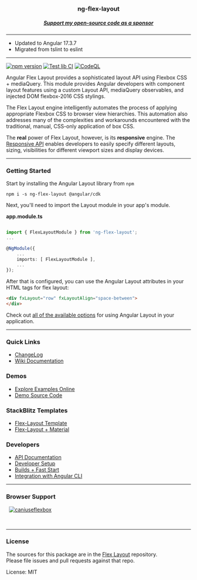 <h3 align="center">
ng-flex-layout
</h3>
<h5 align="center">
 <a href="https://github.com/sponsors/alessiobianchini" target="_blank">
  Support my open-source code as a sponsor
 </a>
</h5>

*** 

  - Updated to Angular 17.3.7
  - Migrated from tslint to eslint
***


[![npm version](https://d25lcipzij17d.cloudfront.net/badge.svg?id=js&r=r&ts=1683906897&type=6e&v=17.3.7-beta.1&x2=0)](https://www.npmjs.com/package/ng-flex-layout) 
[![Test lib CI](https://github.com/alessiobianchini/ng-flex-layout/actions/workflows/test-lib.yml/badge.svg)](https://github.com/alessiobianchini/ng-flex-layout/actions/workflows/test-lib.yml)
[![CodeQL](https://github.com/alessiobianchini/ng-flex-layout/actions/workflows/github-code-scanning/codeql/badge.svg)](https://github.com/alessiobianchini/ng-flex-layout/actions/workflows/github-code-scanning/codeql)

Angular Flex Layout provides a sophisticated layout API using Flexbox CSS + mediaQuery.
This module provides Angular developers with component layout features using a
custom Layout API, mediaQuery observables, and injected DOM flexbox-2016 CSS stylings.

The Flex Layout engine intelligently automates the process of applying appropriate
Flexbox CSS to browser view hierarchies. This automation also addresses many of the
complexities and workarounds encountered with the traditional, manual, CSS-only application of box CSS.

The **real** power of Flex Layout, however, is its **responsive** engine. The
[Responsive API](https://github.com/alessiobianchini/flex-layout/wiki/Responsive-API) enables developers to easily specify
different layouts, sizing, visibilities for different viewport sizes and display devices.

---
### Getting Started

Start by installing the Angular Layout library from `npm`

`npm i -s ng-flex-layout @angular/cdk`

Next, you'll need to import the Layout module in your app's module.

**app.module.ts**

```ts

import { FlexLayoutModule } from 'ng-flex-layout';
...

@NgModule({
    ...
    imports: [ FlexLayoutModule ],
    ...
});
```

After that is configured, you can use the Angular Layout attributes in your HTML tags for flex layout:
```html
<div fxLayout="row" fxLayoutAlign="space-between">
</div>
```

Check out [all of the available options](https://github.com/alessiobianchini/flex-layout/wiki/Declarative-API-Overview) for using Angular Layout in your application.

---

### Quick Links

*  [ChangeLog](https://github.com/alessiobianchini/flex-layout/blob/master/CHANGELOG.md)
*  [Wiki Documentation](https://github.com/alessiobianchini/flex-layout/wiki)

### Demos

*  [Explore Examples Online](https://tburleson-layouts-demos.firebaseapp.com/)
*  [Demo Source Code](https://github.com/alessiobianchini/flex-layout/blob/master/src/apps/demo-app/src/app/app.module.ts)

### StackBlitz Templates

  *  [Flex-Layout Template](https://stackblitz.com/edit/flex-layout-seed)
  *  [Flex-Layout + Material](https://stackblitz.com/edit/flex-layout-material-seed)

### Developers

*  [API Documentation](https://github.com/alessiobianchini/flex-layout/wiki/API-Documentation)
*  [Developer Setup](https://github.com/alessiobianchini/flex-layout/wiki/Developer-Setup)
*  [Builds + Fast Start](https://github.com/alessiobianchini/flex-layout/wiki/Fast-Starts)
*  [Integration with Angular CLI](https://github.com/alessiobianchini/flex-layout/wiki/Using-Angular-CLI)


----

### Browser Support
&nbsp;
<a href="https://caniuse.com/?search=ng-flex-layout" target="_blank">
![caniuseflexbox](https://github.com/alessiobianchini/ng-flex-layout/assets/33493281/a699c7a9-cf8f-4bb0-967e-ef2b65a64d9f.png)
</a>

<br/>

---

### License

The sources for this package are in the [Flex Layout](https://github.com/alessiobianchini/flex-layout) repository. <br/>
Please file issues and pull requests against that repo.

License: MIT
